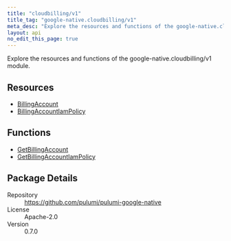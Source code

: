 ```yaml
---
title: "cloudbilling/v1"
title_tag: "google-native.cloudbilling/v1"
meta_desc: "Explore the resources and functions of the google-native.cloudbilling/v1 module."
layout: api
no_edit_this_page: true
---
```


<!-- WARNING: this file was generated by Pulumi Docs Generator. -->
<!-- Do not edit by hand unless you're certain you know what you are doing! -->

Explore the resources and functions of the google-native.cloudbilling/v1 module.

<h2 id="resources">Resources</h2>
<ul class="api">
    <li><a href="billingaccount" title="BillingAccount"><span class="symbol resource"></span>BillingAccount</a></li>
    <li><a href="billingaccountiampolicy" title="BillingAccountIamPolicy"><span class="symbol resource"></span>BillingAccountIamPolicy</a></li>
</ul>

<h2 id="functions">Functions</h2>
<ul class="api">
    <li><a href="getbillingaccount" title="GetBillingAccount"><span class="symbol function"></span>GetBillingAccount</a></li>
    <li><a href="getbillingaccountiampolicy" title="GetBillingAccountIamPolicy"><span class="symbol function"></span>GetBillingAccountIamPolicy</a></li>
</ul>

<h2 id="package-details">Package Details</h2>
<dl class="package-details">
	<dt>Repository</dt>
	<dd><a href="https://github.com/pulumi/pulumi-google-native">https://github.com/pulumi/pulumi-google-native</a></dd>
	<dt>License</dt>
	<dd>Apache-2.0</dd>
	<dt>Version</dt>
	<dd>0.7.0</dd>
</dl>

